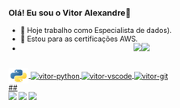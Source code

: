 ### Olá! Eu sou o Vitor Alexandre👋


- 🔭 Hoje trabalho como Especialista de dados).
- 🌱 Estou para as certificações AWS.
- <div align="center">
  <a href="https://github.com/vitorfortis">
  <img height="160em" src="https://github-readme-stats.vercel.app/api?username=vitorfortis&show_icons=true&theme=dark&include_all_commits=true&count_private=true"/><img height="160em" src="https://github-readme-stats.vercel.app/api/top-langs/?username=vitorfortis&layout=compact&langs_count=7&theme=dark"/>
</div>
  
 <div style="display: inline_block"><br>
  <img align="center" alt="vitor-Python" height="30" width="40" src="https://raw.githubusercontent.com/devicons/devicon/master/icons/python/python-original.svg">
   <img align="center" alt="vitor-python" height="30" width="40" 
        src="https://cdn.jsdelivr.net/gh/devicons/devicon/icons/java/java-original-wordmark.svg">
   <img align="center" alt="vitor-vscode" height="30" width="40" 
        src="https://cdn.jsdelivr.net/gh/devicons/devicon/icons/vscode/vscode-original-wordmark.svg">
    <img align="center" alt="vitor-git" height="30" width="40" 
        src="https://cdn.jsdelivr.net/gh/devicons/devicon/icons/git/git-original-wordmark.svg">
</div>
  ##
  
  <div>
  <a href="https://instagram.com/vitorfortis" target="_blank"><img src="https://img.shields.io/badge/-Instagram-%23E4405F?style=for-the-badge&logo=instagram&logoColor=white" target="_blank"></a>
  <a href = "mailto:vitoralexandre.ei@gmail.com"><img src="https://img.shields.io/badge/-Gmail-%23333?style=for-the-badge&logo=gmail&logoColor=white" target="_blank"></a>
  <a href="https://www.linkedin.com/in/in/vitor-alexandre-7a9987153/" target="_blank"><img src="https://img.shields.io/badge/-LinkedIn-%230077B5?style=for-the-badge&logo=linkedin&logoColor=white" target="_blank"></a> 
 
  
